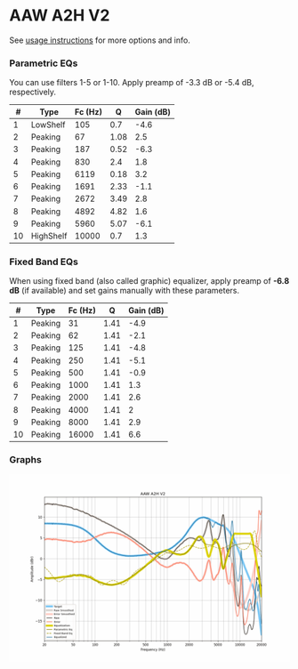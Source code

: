 # AAW A2H V2
See [usage instructions](https://github.com/jaakkopasanen/AutoEq#usage) for more options and info.

### Parametric EQs
You can use filters 1-5 or 1-10. Apply preamp of -3.3 dB or -5.4 dB, respectively.

|   # | Type      |   Fc (Hz) |    Q |   Gain (dB) |
|-----|-----------|-----------|------|-------------|
|   1 | LowShelf  |       105 | 0.7  |        -4.6 |
|   2 | Peaking   |        67 | 1.08 |         2.5 |
|   3 | Peaking   |       187 | 0.52 |        -6.3 |
|   4 | Peaking   |       830 | 2.4  |         1.8 |
|   5 | Peaking   |      6119 | 0.18 |         3.2 |
|   6 | Peaking   |      1691 | 2.33 |        -1.1 |
|   7 | Peaking   |      2672 | 3.49 |         2.8 |
|   8 | Peaking   |      4892 | 4.82 |         1.6 |
|   9 | Peaking   |      5960 | 5.07 |        -6.1 |
|  10 | HighShelf |     10000 | 0.7  |         1.3 |

### Fixed Band EQs
When using fixed band (also called graphic) equalizer, apply preamp of **-6.8 dB** (if available) and set gains manually with these parameters.

|   # | Type    |   Fc (Hz) |    Q |   Gain (dB) |
|-----|---------|-----------|------|-------------|
|   1 | Peaking |        31 | 1.41 |        -4.9 |
|   2 | Peaking |        62 | 1.41 |        -2.1 |
|   3 | Peaking |       125 | 1.41 |        -4.8 |
|   4 | Peaking |       250 | 1.41 |        -5.1 |
|   5 | Peaking |       500 | 1.41 |        -0.9 |
|   6 | Peaking |      1000 | 1.41 |         1.3 |
|   7 | Peaking |      2000 | 1.41 |         2.6 |
|   8 | Peaking |      4000 | 1.41 |         2   |
|   9 | Peaking |      8000 | 1.41 |         2.9 |
|  10 | Peaking |     16000 | 1.41 |         6.6 |

### Graphs
![](./AAW%20A2H%20V2.png)
